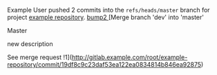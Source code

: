 Example User pushed 2 commits into the `refs/heads/master` branch for project [example repository](http://gitlab.example.com/root/example-repository).
[bump2
](http://gitlab.example.com/root/example-repository/commit/a0e40a9b8e8bd3ad3acccf64c016244109b15d37)[Merge branch 'dev' into 'master'

Master

new description

See merge request !1](http://gitlab.example.com/root/example-repository/commit/19df8c9c23daf53ea122ea0834814b846ea92875)
